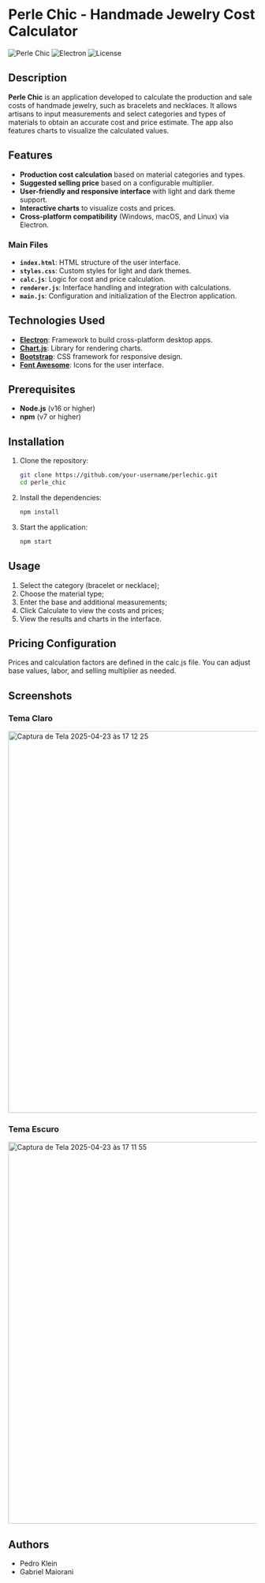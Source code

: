 # Perle Chic - Handmade Jewelry Cost Calculator

![Perle Chic](https://img.shields.io/badge/Perle%20Chic-v1.0.0-purple)
![Electron](https://img.shields.io/badge/Electron-v25.0.0-blue)
![License](https://img.shields.io/badge/License-MIT-green)

## Description

**Perle Chic** is an application developed to calculate the production and sale costs of handmade jewelry, such as bracelets and necklaces. It allows artisans to input measurements and select categories and types of materials to obtain an accurate cost and price estimate. The app also features charts to visualize the calculated values.

## Features

- **Production cost calculation** based on material categories and types.  
- **Suggested selling price** based on a configurable multiplier.  
- **User-friendly and responsive interface** with light and dark theme support.  
- **Interactive charts** to visualize costs and prices.  
- **Cross-platform compatibility** (Windows, macOS, and Linux) via Electron.

### Main Files

- **`index.html`**: HTML structure of the user interface.  
- **`styles.css`**: Custom styles for light and dark themes.  
- **`calc.js`**: Logic for cost and price calculation.  
- **`renderer.js`**: Interface handling and integration with calculations.  
- **`main.js`**: Configuration and initialization of the Electron application.

## Technologies Used

- **[Electron](https://www.electronjs.org/)**: Framework to build cross-platform desktop apps.  
- **[Chart.js](https://www.chartjs.org/)**: Library for rendering charts.  
- **[Bootstrap](https://getbootstrap.com/)**: CSS framework for responsive design.  
- **[Font Awesome](https://fontawesome.com/)**: Icons for the user interface.

## Prerequisites

- **Node.js** (v16 or higher)  
- **npm** (v7 or higher)

## Installation

1. Clone the repository:

   ```bash
   git clone https://github.com/your-username/perlechic.git
   cd perle_chic

2. Install the dependencies:

   ```bash
   npm install
   
3. Start the application:

   ```bash
   npm start
   
## Usage

1. Select the category (bracelet or necklace);
2. Choose the material type;
3. Enter the base and additional measurements;
4. Click Calculate to view the costs and prices;
5. View the results and charts in the interface.

## Pricing Configuration
Prices and calculation factors are defined in the calc.js file. You can adjust base values, labor, and selling multiplier as needed.

## Screenshots
### Tema Claro
<img width="774" alt="Captura de Tela 2025-04-23 às 17 12 25" src="https://github.com/user-attachments/assets/2eab6969-4b51-495f-abf7-a78327481aaa" />

### Tema Escuro
<img width="774" alt="Captura de Tela 2025-04-23 às 17 11 55" src="https://github.com/user-attachments/assets/9dcc188b-4ea0-404f-a3e4-5255fda8f077" />

## Authors
- Pedro Klein
- Gabriel Maiorani
